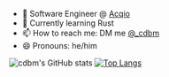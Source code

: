 <!--
**cdbm/cdbm** is a ✨ _special_ ✨ repository because its `README.md` (this file) appears on your GitHub profile.

Here are some ideas to get you started:
-->

- 🔭 Software Engineer @ [Acqio](https://acqio.com.br/)
- 🌱 Currently learning Rust
- 📫 How to reach me: DM me [@_cdbm](https://twitter.com/_cdbm)
- 😄 Pronouns: he/him


![cdbm's GitHub stats](https://github-readme-stats.vercel.app/api?username=cdbm&count_private=true&show_icons=true&theme=dark)
[![Top Langs](https://github-readme-stats.vercel.app/api/top-langs/?username=anuraghazra&layout=compact&theme=dark)](https://github.com/anuraghazra/github-readme-stats)

